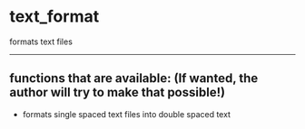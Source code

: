 # text_format
formats text files

- - -

## functions that are available: (If wanted, the author will try to make that possible!)
- formats single spaced text files into double spaced text
